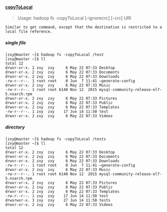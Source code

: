 #### [copyToLocal](https://hadoop.apache.org/docs/current/hadoop-project-dist/hadoop-common/FileSystemShell.html#copyToLocal)

>Usage: hadoop fs -copyToLocal [-ignorecrc] [-crc] URI <localdst>

`Similar to get command, except that the destination is restricted to a local file reference.`

##### single file
```
[zxy@master ~]$ hadoop fs -copyToLocal /test
[zxy@master ~]$ ll
total 12
drwxr-xr-x. 2 zxy  zxy     6 May 22 07:33 Desktop
drwxr-xr-x. 2 zxy  zxy     6 May 22 07:33 Documents
drwxr-xr-x. 2 zxy  zxy     6 May 22 07:33 Downloads
-rw-r--r--. 1 root root    0 Jun  7 11:41 –generate-config
drwxr-xr-x. 2 zxy  zxy     6 May 22 07:33 Music
-rw-r--r--. 1 root root 6140 Nov 12  2015 mysql-community-release-el7-5.noarch.rpm
drwxr-xr-x. 2 zxy  zxy     6 May 22 07:33 Pictures
drwxr-xr-x. 2 zxy  zxy     6 May 22 07:33 Public
drwxr-xr-x. 2 zxy  zxy     6 May 22 07:33 Templates
-rw-r--r--. 1 zxy  zxy    17 Jun 14 11:50 test
drwxr-xr-x. 2 zxy  zxy     6 May 22 07:33 Videos
```

##### directory
```
[zxy@master ~]$ hadoop fs -copyToLocal /tests
[zxy@master ~]$ ll
total 12
drwxr-xr-x. 2 zxy  zxy     6 May 22 07:33 Desktop
drwxr-xr-x. 2 zxy  zxy     6 May 22 07:33 Documents
drwxr-xr-x. 2 zxy  zxy     6 May 22 07:33 Downloads
-rw-r--r--. 1 root root    0 Jun  7 11:41 –generate-config
drwxr-xr-x. 2 zxy  zxy     6 May 22 07:33 Music
-rw-r--r--. 1 root root 6140 Nov 12  2015 mysql-community-release-el7-5.noarch.rpm
drwxr-xr-x. 2 zxy  zxy     6 May 22 07:33 Pictures
drwxr-xr-x. 2 zxy  zxy     6 May 22 07:33 Public
drwxr-xr-x. 2 zxy  zxy     6 May 22 07:33 Templates
-rw-r--r--. 1 zxy  zxy    17 Jun 14 11:50 test
drwxrwxr-x. 3 zxy  zxy    27 Jun 14 11:50 tests
drwxr-xr-x. 2 zxy  zxy     6 May 22 07:33 Videos

```
